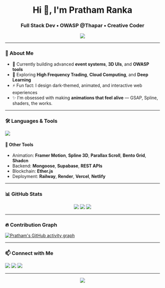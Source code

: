 <h1 align="center">Hi 👋, I'm Pratham Ranka</h1>
<h3 align="center">Full Stack Dev • OWASP @Thapar • Creative Coder</h3>

<p align="center">
  <img src="https://readme-typing-svg.demolab.com/?lines=Full-stack+Dev+with+Next.js+%26+Node.js;GSAP+%2B+Framer+Motion+Artist;AI+%7C+Blockchain+%7C+Cloud+Learner;Open-source+%26+Research+Enthusiast&center=true&width=500&height=50" />
</p>

---

### 🧠 About Me

- 🔭 Currently building advanced **event systems**, **3D UIs**, and **OWASP tools**
- 🌱 Exploring **High Frequency Trading**, **Cloud Computing**, and **Deep Learning**
- ⚡ Fun fact: I design dark-themed, animated, and interactive web experiences
- ✨ I'm obsessed with making **animations that feel alive** — GSAP, Spline, shaders, the works.

---

### 🛠️ Languages & Tools

<p align="left">
  <img src="https://skillicons.dev/icons?i=js,ts,react,nextjs,nodejs,express,mongodb,postgres,tailwind,threejs,gsap,figma,git,vercel,netlify,html,css" />
</p>

#### 🔧 Other Tools
- Animation: **Framer Motion**, **Spline 3D**, **Parallax Scroll**, **Bento Grid**, **Shadcn**
- Backend: **Mongoose**, **Supabase**, **REST APIs**
- Blockchain: **Ether.js**
- Deployment: **Railway**, **Render**, **Vercel**, **Netlify**

---

### 📊 GitHub Stats

<p align="center">
  <img src="https://github-readme-stats.vercel.app/api?username=PrathamRanka&show_icons=true&theme=tokyonight&hide_border=false" />
  <img src="https://github-readme-streak-stats.herokuapp.com?user=PrathamRanka&theme=tokyonight&hide_border=false" />
  <img src="https://github-readme-stats.vercel.app/api/top-langs/?username=PrathamRanka&layout=compact&theme=tokyonight" />
</p>

---

### 🔥 Contribution Graph

[![Pratham's GitHub activity graph](https://github-readme-activity-graph.cyclic.app/graph?username=PrathamRanka&theme=tokyo-night)](https://github.com/ashutosh00710/github-readme-activity-graph)

---

### 📫 Connect with Me

<p align="left">
  <a href="mailto:your@email.com"><img src="https://img.shields.io/badge/Email-D14836?style=for-the-badge&logo=gmail&logoColor=white" /></a>
  <a href="https://linkedin.com/in/prathamranka06/"><img src="https://img.shields.io/badge/LinkedIn-blue?style=for-the-badge&logo=linkedin&logoColor=white" /></a>
  <a href="https://owasptiet.com"><img src="https://img.shields.io/badge/OWASP-Thapar-blueviolet?style=for-the-badge&logo=owasp&logoColor=white" /></a>
</p>

---

<p align="center">
  <img src="https://komarev.com/ghpvc/?username=PrathamRanka&label=Profile%20views&color=0e75b6&style=flat" />
</p>
